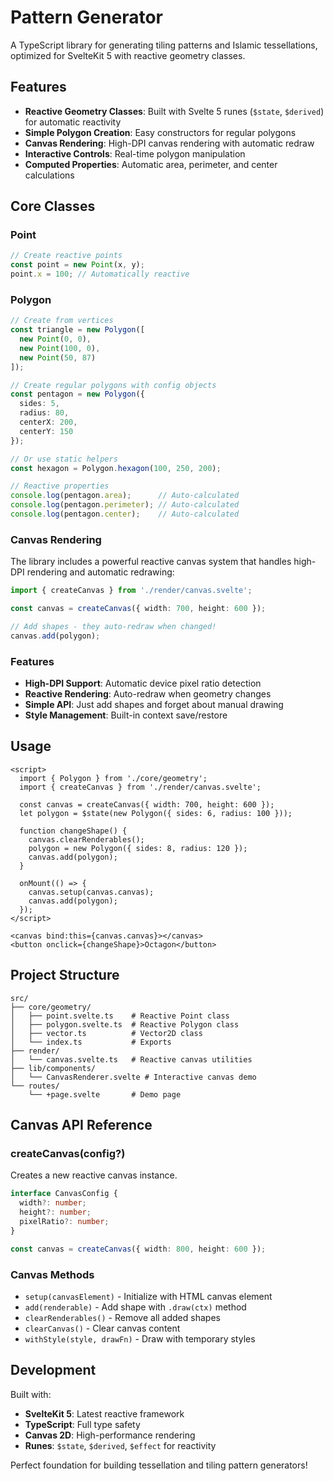 # Pattern Generator

A TypeScript library for generating tiling patterns and Islamic tessellations, optimized for SvelteKit 5 with reactive geometry classes.

## Features

- **Reactive Geometry Classes**: Built with Svelte 5 runes (`$state`, `$derived`) for automatic reactivity
- **Simple Polygon Creation**: Easy constructors for regular polygons
- **Canvas Rendering**: High-DPI canvas rendering with automatic redraw
- **Interactive Controls**: Real-time polygon manipulation
- **Computed Properties**: Automatic area, perimeter, and center calculations

## Core Classes

### Point
```typescript
// Create reactive points
const point = new Point(x, y);
point.x = 100; // Automatically reactive
```

### Polygon
```typescript
// Create from vertices
const triangle = new Polygon([
  new Point(0, 0),
  new Point(100, 0), 
  new Point(50, 87)
]);

// Create regular polygons with config objects
const pentagon = new Polygon({ 
  sides: 5, 
  radius: 80, 
  centerX: 200, 
  centerY: 150 
});

// Or use static helpers
const hexagon = Polygon.hexagon(100, 250, 200);

// Reactive properties
console.log(pentagon.area);      // Auto-calculated
console.log(pentagon.perimeter); // Auto-calculated
console.log(pentagon.center);    // Auto-calculated
```

### Canvas Rendering

The library includes a powerful reactive canvas system that handles high-DPI rendering and automatic redrawing:

```typescript
import { createCanvas } from './render/canvas.svelte';

const canvas = createCanvas({ width: 700, height: 600 });

// Add shapes - they auto-redraw when changed!
canvas.add(polygon);
```

### Features
- **High-DPI Support**: Automatic device pixel ratio detection
- **Reactive Rendering**: Auto-redraw when geometry changes
- **Simple API**: Just add shapes and forget about manual drawing
- **Style Management**: Built-in context save/restore

## Usage

```svelte
<script>
  import { Polygon } from './core/geometry';
  import { createCanvas } from './render/canvas.svelte';
  
  const canvas = createCanvas({ width: 700, height: 600 });
  let polygon = $state(new Polygon({ sides: 6, radius: 100 }));
  
  function changeShape() {
    canvas.clearRenderables();
    polygon = new Polygon({ sides: 8, radius: 120 });
    canvas.add(polygon);
  }
  
  onMount(() => {
    canvas.setup(canvas.canvas);
    canvas.add(polygon);
  });
</script>

<canvas bind:this={canvas.canvas}></canvas>
<button onclick={changeShape}>Octagon</button>
```

## Project Structure

```
src/
├── core/geometry/
│   ├── point.svelte.ts    # Reactive Point class
│   ├── polygon.svelte.ts  # Reactive Polygon class  
│   ├── vector.ts          # Vector2D class
│   └── index.ts           # Exports
├── render/
│   └── canvas.svelte.ts   # Reactive canvas utilities
├── lib/components/
│   └── CanvasRenderer.svelte # Interactive canvas demo
└── routes/
    └── +page.svelte       # Demo page
```

## Canvas API Reference

### createCanvas(config?)
Creates a new reactive canvas instance.

```typescript
interface CanvasConfig {
  width?: number;
  height?: number;  
  pixelRatio?: number;
}

const canvas = createCanvas({ width: 800, height: 600 });
```

### Canvas Methods
- `setup(canvasElement)` - Initialize with HTML canvas element
- `add(renderable)` - Add shape with `.draw(ctx)` method
- `clearRenderables()` - Remove all added shapes
- `clearCanvas()` - Clear canvas content
- `withStyle(style, drawFn)` - Draw with temporary styles

## Development

Built with:
- **SvelteKit 5**: Latest reactive framework
- **TypeScript**: Full type safety
- **Canvas 2D**: High-performance rendering
- **Runes**: `$state`, `$derived`, `$effect` for reactivity

Perfect foundation for building tessellation and tiling pattern generators!